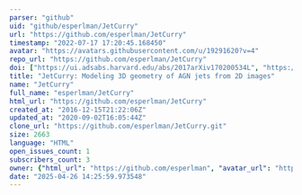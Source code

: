 ```yaml
---
parser: "github"
uid: "github/esperlman/JetCurry"
url: "https://github.com/esperlman/JetCurry"
timestamp: "2022-07-17 17:20:45.168450"
avatar: "https://avatars.githubusercontent.com/u/19291620?v=4"
repo_url: "https://github.com/esperlman/JetCurry"
doi: ["https://ui.adsabs.harvard.edu/abs/2017arXiv170200534L", "https://ui.adsabs.harvard.edu/abs/2017ascl.soft02005K/abstract"]
title: "JetCurry: Modeling 3D geometry of AGN jets from 2D images"
name: "JetCurry"
full_name: "esperlman/JetCurry"
html_url: "https://github.com/esperlman/JetCurry"
created_at: "2016-12-15T21:22:06Z"
updated_at: "2020-09-02T16:05:44Z"
clone_url: "https://github.com/esperlman/JetCurry.git"
size: 2663
language: "HTML"
open_issues_count: 1
subscribers_count: 3
owner: {"html_url": "https://github.com/esperlman", "avatar_url": "https://avatars.githubusercontent.com/u/19291620?v=4", "login": "esperlman", "type": "User"}
date: "2025-04-26 14:25:59.973548"
---
```

